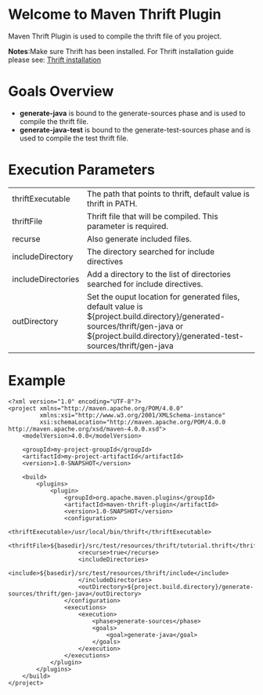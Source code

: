 Welcome to Maven Thrift Plugin
=====================
Maven Thrift Plugin is used to compile the thrift file of you project.

**Notes**:Make sure Thrift has been installed. For Thrift installation guide please see: [Thrift installation](https://thrift.apache.org/docs/install/)

# Goals Overview
+ **generate-java** is bound to the generate-sources phase and is used to compile the thrift file.
+ **generate-java-test** is bound to the generate-test-sources phase and is used to compile the test thrift file.

# Execution Parameters
<table>
<tr><td>thriftExecutable</td><td>The path that points to thrift, default value is thrift in PATH.</td></tr>
<tr><td>thriftFile</td><td>Thrift file that will be compiled. This parameter is required.</td></tr>
<tr><td>recurse</td><td>Also generate included files.</td></tr>
<tr><td>includeDirectory</td><td>The directory searched for include directives</td></tr>
<tr><td>includeDirectories</td><td>Add a directory to the list of directories searched for include directives.</td></tr>
<tr><td>outDirectory</td><td>Set the ouput location for generated files, default value is ${project.build.directory}/generated-sources/thrift/gen-java or ${project.build.directory}/generated-test-sources/thrift/gen-java</td></tr>
</table>

# Example
```
<?xml version="1.0" encoding="UTF-8"?>
<project xmlns="http://maven.apache.org/POM/4.0.0"
         xmlns:xsi="http://www.w3.org/2001/XMLSchema-instance"
         xsi:schemaLocation="http://maven.apache.org/POM/4.0.0 http://maven.apache.org/xsd/maven-4.0.0.xsd">
    <modelVersion>4.0.0</modelVersion>

    <groupId>my-project-groupId</groupId>
    <artifactId>my-project-artifactId</artifactId>
    <version>1.0-SNAPSHOT</version>

    <build>
        <plugins>
            <plugin>
                <groupId>org.apache.maven.plugins</groupId>
                <artifactId>maven-thrift-plugin</artifactId>
                <version>1.0-SNAPSHOT</version>
                <configuration>
                    <thriftExecutable>/usr/local/bin/thrift</thriftExecutable>
                    <thriftFile>${basedir}/src/test/resources/thrift/tutorial.thrift</thriftFile>
                    <recurse>true</recurse>
                    <includeDirectories>
                        <include>${basedir}/src/test/resources/thrift/include</include>
                    </includeDirectories>
                    <outDirectory>${project.build.directory}/generate-sources/thrift/gen-java</outDirectory>
                </configuration>
                <executions>
                    <execution>
                        <phase>generate-sources</phase>
                        <goals>
                            <goal>generate-java</goal>
                        </goals>
                    </execution>
                </executions>
            </plugin>
        </plugins>
    </build>
</project>
```